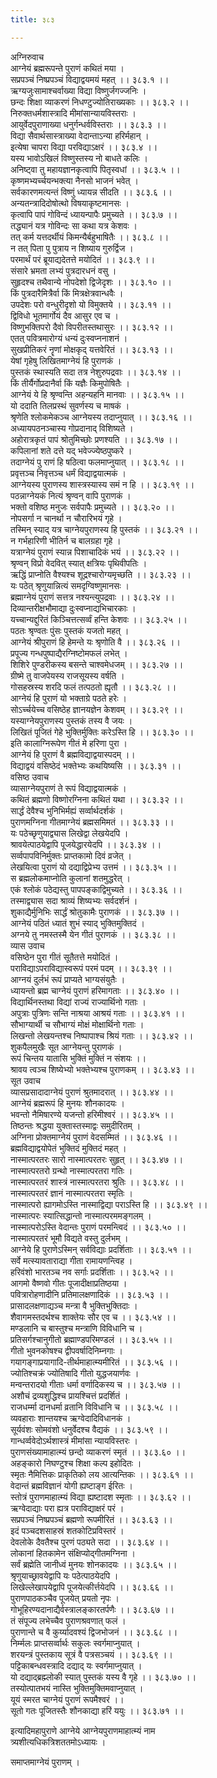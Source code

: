 ```yaml
---
title: ३८३

---
```

अग्निरुवाच  
आग्नेयं ब्रह्मरूपन्ते पुराणं कथितं मया ।  
सप्रपञ्चं निष्प्रपञ्चं विद्याद्वयमयं महत् ।। ३८३.१ ।।  
ऋग्यजुःसामाश्चर्वाख्या विद्या विष्णुर्जगज्जनिः ।  
छन्दः शिक्षा व्याकरणं निधण्टुज्योतिराख्यकाः ।। ३८३.२ ।।  
निरुक्तधर्मशास्त्रादि मीमांसान्यायविस्तराः ।  
आयुर्वेदपुराणाख्या धनुर्गन्धर्वविस्तराः ।। ३८३.३ ।।  
विद्या सैवार्थसास्त्राख्या वेदान्ताऽन्या हरिर्महान् ।  
इत्येषा चापरा विद्या परविद्याऽक्षरं ।। ३८३.४ ।।  
यस्य भावोऽखिलं विष्णुस्तस्य नो बाधते कलिः ।  
अनिष्ट्वा तु महायज्ञानकृत्वापि पितृस्वधां ।। ३८३.५ ।।  
कृष्णमभ्यर्च्चयन्भक्त्या नैनसो भाजनं भवेत् ।  
सर्वकारणमत्यन्तं विष्णुं ध्यायन्न सीदति ।। ३८३.६ ।।  
अन्यतन्त्रादिदोषोत्थो विषयाकृष्टमानसः ।  
कृत्वापि पापं गोविन्दं ध्यायन्पापैः प्रमुच्यते ।। ३८३.७ ।।  
तद्ध्यानं यत्र गोविन्दः सा कथा यत्र केशवः ।  
तत् कर्म यत्तदर्थीयं किमन्यैर्बहुभाषितैः ।। ३८३.८ ।।  
न तत् पिता पु पुत्राय न शिष्याय गुरुर्द्विज ।  
परमार्थं परं ब्रूयाद्यदेतत्ते मयोदितं ।। ३८३.९ ।।  
संसारे भ्रमता लभ्यं पुत्रदारधनं वसु ।  
सुहृदश्च तथैवान्ये नोपदेशो द्विजेदृशः ।। ३८३.१० ।।  
किं पुत्रदारैमित्रैर्वा किं मित्रक्षेत्रवान्धवैः ।  
उपदेशः परो वन्धुरीदृशो यो विमुक्तये ।। ३८३.११ ।।  
द्विविधो भूतमार्गोयं दैव आसुर एव च ।  
विष्णुभक्तिपरो दैवो विपरीतस्तथासुरः ।। ३८३.१२ ।।  
एतत् पवित्रमारोग्यं धन्यं दुःस्वप्ननाशनं ।  
सुखप्रीतिकरं नॄणां मोक्षकृद् यत्तवेरितं ।। ३८३.१३ ।।  
येषां गृहेषु लिखितमाग्नेयं हि पुराणकं ।  
पुस्तकं स्थास्यति सदा तत्र नेशुरुपद्रवाः ।। ३८३.१४ ।।  
किं तीर्यैर्गोप्रदानैर्वा किं यज्ञैः किमुपोषितैः ।  
आग्नेयं ये हि श्रृण्वन्ति अहन्यहनि मानवाः ।। ३८३.१५ ।।  
यो ददाति तिलप्रस्थं सुवर्णस्य च माषकं ।  
श्रृणेति श्लोकमेकञ्च आग्नेयस्य तदाप्नुयात् ।। ३८३.१६ ।।  
अध्यायपठनञ्चास्य गोप्रदानाद् विशिष्यते ।  
अहोरात्रकृतं पापं श्रोतुमिच्छोः प्रणश्यति ।। ३८३.१७ ।।  
कपिलानां शते दत्ते यद् भवेज्ज्येष्ठपुष्करे ।  
तदाग्नेयं पु राणं हि षठित्वा फलमाप्नुयात् ।। ३८३.१८ ।।  
प्रवृत्तञ्च निवृत्तञ्च धर्मं विद्याद्वयात्मकं ।  
आग्नेयस्य पुराणस्य शास्त्रस्यास्य समं न हि ।। ३८३.१९ ।।  
पठन्नाग्नेयकं नित्यं श्रृण्वन् वापि पुराणकं ।  
भक्तो वशिष्ठ मनुजः सर्वपापैः प्रमुच्यते ।। ३८३.२० ।।  
नोपसर्गा न चानर्था न चौरारिभयं गृहे ।  
तस्मिन् स्याद् यत्र चाग्नेयपुराणस्य हि पुस्तकं ।। ३८३.२१ ।।  
न गर्भहारिणी भीतिर्न च बालग्रहा गृहे ।  
यत्राग्नेयं पुराणं स्यान्न पिशाचादिकं भयं ।। ३८३.२२ ।।  
श्रृण्वन् विप्रो वेदवित् स्यात् क्षत्रियः पृथिवीपतिः ।  
ऋद्धिं प्राप्नोति वैश्यश्च शूद्रश्चारोग्यमृच्छति ।। ३८३.२३ ।।  
यः पठेत् श्रृणुयान्नित्यं समदृग्विष्णुमानसः ।  
ब्रह्माग्नेयं पुराणं सत्तत्र नश्यन्त्युपद्रवाः ।। ३८३.२४ ।।  
दिव्यान्तरीक्षभौमाद्या दुःस्वप्नाद्यभिचारकाः ।  
यच्चान्यद्दुरितं किञ्चित्तत्सर्व्वं हन्ति केशवः ।। ३८३.२५ ।।  
पठतः श्रृण्वतः पुंसः पुस्तकं यजतो महत् ।  
आग्नेयं श्रीपुराणं हि हेमन्ते यः श्रृणोति वै ।। ३८३.२६ ।।  
प्रपूज्य गन्धपुष्पाद्यैरग्निष्टोमफलं लभेत् ।  
शिशिरे पुण्डरीकस्य बसन्ते चाश्वमेधजम् ।। ३८३.२७ ।।  
ग्रीष्मे तु वाजपेयस्य राजसूयस्य वर्षति ।  
गोसहस्रस्य शरदि फलं तत्पठतो ह्यृतौ ।। ३८३.२८ ।।  
आग्नेयं हि पुराणं यो भक्ताग्रे पठते हरेः ।  
सोऽर्च्चयेच्च वसिष्ठेह ज्ञानयज्ञेन केशवम् ।। ३८३.२९ ।।  
यस्याग्नेयपुराणस्य पुस्तकं तस्य वै जयः ।  
लिखितं पूजितं गेहे भुक्तिर्मुक्तिः करेऽस्ति हि ।। ३८३.३० ।।  
इति कालाग्निरूपेण गीतं मे हरिणा पुरा ।  
आग्नेयं हि पुराणं वै ब्रह्मविद्याद्वयास्पदम् ।।  
विद्याद्वयं वसिष्ठेदं भक्तेभ्यः कथयिष्यसि ।। ३८३.३१ ।।  
वसिष्ठ उवाच  
व्यासाग्नेयपुराणं ते रूपं विद्याद्वयात्मकं ।  
कथितं ब्रह्मणो विष्णोरग्निना कथितं यथा ।। ३८३.३२ ।।  
सार्द्धं देवैश्च भुनिभिर्मह्यं सर्व्वार्थदर्शकं ।  
पुराणमग्निना गीतमाग्नेयं ब्रह्मसमिमतं ।। ३८३.३३ ।।  
यः पठेच्छृणुयाद्व्यास लिखेद्वा लेखयेदपि ।  
श्रावयेत्पाठयेद्वापि पूजयेद्धारयेदपि ।। ३८३.३४ ।।  
सर्व्वपापविनिर्मुक्तः प्राप्तकामो दिवं व्रजेत् ।  
लेखयित्वा पुराणं यो दद्याद्विप्रेभ्य उत्तमं ।। ३८३.३५ ।।  
स ब्रह्मलोकमाप्नोति कुलानां शतमुद्धरेत् ।  
एकं श्लोकं पठेद्यस्तु पापपङ्काद्विमुच्यते ।। ३८३.३६ ।।  
तस्माद्व्यास सदा श्राव्यं शिष्यभ्यः सर्वदर्शनं ।  
शुकाद्यैर्मुनिभिः सार्द्धं श्रोतुकामैः पुराणकं ।। ३८३.३७ ।।  
आग्नेयं पठितं ध्यातं शुभं स्याद् भुक्तिमुक्तिदं ।  
अग्नये तु नमस्तस्मै येन गीतं पुराणकं ।। ३८३.३८ ।।  
व्यास उवाच  
वसिष्ठेन पुरा गीतं सूतैतत्ते मयोदितं ।  
पराविद्याऽपराविद्यास्वरूपं परमं पदम् ।। ३८३.३९ ।।  
आग्नयं दुर्लभं रूपं प्राप्यते भाग्यसंयुतैः ।  
ध्यायन्तो ब्रह्म चाग्नेयं पुराणं हरिमागताः ।। ३८३.४० ।।  
विद्यार्थिनस्तथा विद्यां राज्यं राज्यार्थिनो गताः ।  
अपुत्राः पुत्रिणः सन्ति नाश्रया आश्रयं गताः ।। ३८३.४१ ।।  
सौभाग्यार्थी च सौभाग्यं मोक्षं मोक्षार्थिनो गताः ।  
लिखन्तो लेखयन्तश्च निष्पापाश्च श्रियं गताः ।। ३८३.४२ ।।  
शुकपैलमुखैः सूत आग्नेयन्तु पुराणकं ।  
रूपं चिन्तय यातासि भुक्तिं मुक्तिं न संशयः ।।  
श्रावय त्वञ्च शिष्येभ्यो भक्तेभ्यश्च पुराणकम् ।। ३८३.४३ ।।  
सूत उवाच  
व्यासप्रसादादाग्नेयं पुराणं श्रुतमादरात् ।। ३८३.४४ ।।  
आग्नेयं ब्रह्मरूपं हि मुनयः शौनकादयः ।  
भवन्तो नैमिषारण्ये यजन्तो हरिमीश्वरं ।। ३८३.४५ ।।  
तिष्ठन्तः श्रद्धया युक्तास्तस्माद्वः समुदीरितम् ।  
अग्निना प्रोक्तमाग्नेयं पुराणं वेदसम्मितं ।। ३८३.४६ ।।  
ब्रह्मविद्याद्वयोपेतं भुक्तिदं मुक्तिदं महत् ।  
नास्मात्परतरः सारो नास्मात्परतरः सुहृत् ।। ३८३.४७ ।।  
नास्मात्परतरो ग्रन्थो नास्मात्परतरा गतिः ।  
नास्मात्परतरं शास्त्रं नास्मात्परतरा श्रुतिः ।। ३८३.४८ ।।  
नास्मात्परतरं ज्ञानं नास्मात्परतरा स्मृतिः ।  
नास्मात्परो ह्यागमोऽस्ति नास्माद्विद्या पराऽस्ति हि ।। ३८३.४९ ।।  
नास्मात्परः स्यात्सिद्धान्तो नास्मात्परममङ्गलम् ।  
नास्मात्परोऽस्ति वेदान्तः पुराणं परमन्त्विदं ।। ३८३.५० ।।  
नास्मात्परतरं भूमौ विद्यते वस्तु दुर्लभम् ।  
आग्नेये हि पुराणेऽस्मिन् सर्वविद्याः प्रदर्शिताः ।। ३८३.५१ ।।  
सर्वे मत्स्यावताराद्या गीता रामायणन्त्विह ।  
हरिवंशो भारतञ्च नव सर्गाः प्रदर्शिताः ।। ३८३.५२ ।।  
आगमो वैष्णवो गीतः पूजादीक्षाप्रतिष्ठया ।  
पवित्रारोहणादीनि प्रतिमालक्षणादिकं ।। ३८३.५३ ।।  
प्रासादलक्षणाद्यञ्च मन्त्रा वै भुक्तिभुक्तिदाः ।  
शैवागमस्तदर्थश्च शाक्तेयः सौर एव च ।। ३८३.५४ ।।  
मण्डलानि च बास्तुश्च मन्त्राणि विविधानि च ।  
प्रतिसर्गश्चानुगीतो ब्रह्माण्डपरिमण्डलं ।। ३८३.५५ ।।  
गीतो भुवनकोषश्च द्वीपवर्षादिनिम्नगाः ।  
गयागङ्गाप्रयागादि-तीर्थमाहात्म्यमीरितं ।। ३८३.५६ ।।  
ज्योतिश्चक्रं ज्योतिषादि गीतो युद्धजयार्णवः ।  
मन्वन्तरादयो गीताः धर्मा वर्णादिकस्य च ।। ३८३.५७ ।।  
अशौचं द्रव्यशुद्धिश्च प्रायश्चित्तं प्रदर्शितं ।  
राजधर्म्मा दानधर्मा व्रतानि विविधानि च ।। ३८३.५८ ।।  
व्यवहाराः शान्तयश्च ऋग्वेदादिविधानकं ।  
सूर्यवंशः सोमवंशो धनुर्वेदश्च वैद्यकं ।। ३८३.५९ ।।  
गान्धर्व्ववेदोऽर्थशास्त्रं मीमांसा न्यायविस्तरः ।  
पुराणसंख्यामाहात्म्यं छन्दो व्याकरणं स्मृतं ।। ३८३.६० ।।  
अहङ्कारो निघण्टुश्च शिक्षा कल्प इहोदितः ।  
स्मृतः नैमित्तिकः प्राकृतिको लय आत्यन्तिकः ।। ३८३.६१ ।।  
वेदान्तं ब्रह्मविज्ञानं योगी ह्यष्टाङ्ग ईरितः ।  
स्तोत्रं पुराणमाहात्म्यं विद्या ह्यष्टादश स्मृताः ।। ३८३.६२ ।।  
ऋग्वेदाद्याः परा ह्यत्र पराविद्याक्षरं परं ।  
सप्रपञ्चं निष्प्रपञ्चं ब्रह्मणो रूपमीरितं ।। ३८३.६३ ।।  
इदं पञ्चदशसाहस्रं शतकोटिप्रविस्तरं ।  
देवलोके दैवतैश्च पुरणं पठ्यते सदा ।। ३८३.६४ ।।  
लोकानां हितकामेन संक्षिप्योद्गीतमग्निना ।  
सर्वं ब्रह्मेति जानीध्वं मुनयः शोनकादयः ।। ३८३.६५ ।।  
श्रृणुयाच्छ्रावयेद्वापि यः पठेत्पाठयेदपि ।  
लिखेल्लेखापयेद्वापि पूजयेत्कीर्त्तयेदपि ।। ३८३.६६ ।।  
पुराणपाठकञ्चैव पूजयेत् प्रयतो नृपः ।  
गोभूहिरण्यदानाद्यैर्वस्त्रालङ्कारतर्पणैः ।। ३८३.६७ ।।  
तं संपूज्य लभेच्चैव पुराणश्रवणात् फलं ।  
पुराणान्ते च वै कुर्य्यादवश्यं द्विजभोजनं ।। ३८३.६८ ।।  
निर्म्मलः प्राप्तसर्व्वार्थः सकुलः स्वर्गमाप्नुयात् ।  
शरयन्त्रं पुस्तकाय सूत्रं वै पत्रसञ्चयं ।। ३८३.६९ ।।  
पट्टिकाबन्धवस्त्रादि दद्याद् यः स्वर्गमाप्नुयात् ।  
यो दद्याद्ब्रह्म्लोकी स्यात् पुस्तकं यस्य वै गृहे ।। ३८३.७० ।।  
तस्योत्पातभयं नास्ति भुक्तिमुक्तिमवाप्नुयात् ।  
यूयं स्मरत चाग्नेयं पुराणं रूपमैश्वरं ।।  
सूतो गतः पूजितस्तैः शौनकाद्या हरिं ययुः ।। ३८३.७१ ।।  
  
इत्यादिमहापुराणे आग्नेये आग्नेयपुराणमाहात्म्यं नाम  
त्र्यशीत्यधिकत्रिशततमोऽध्यायः ।  
  
समाप्तमाग्नेयं पुराणम् ।